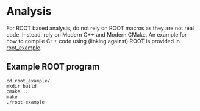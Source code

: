 # Analysis

For ROOT based analysis, do not rely on ROOT macros as they are not real code.
Instead, rely on Modern C++ and Modern CMake.
An example for how to compile C++ code using (linking against) ROOT is provided
in [root_example](root_example).


## Example ROOT program

```verbatim
cd root_example/
mkdir build
cmake ..
make
./root-example
```
